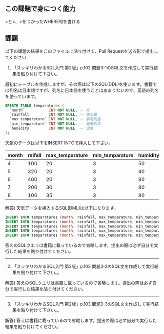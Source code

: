 ## この課題で身につく能力

=と<、>をつかったWHERE句を書ける

## 課題

以下の課題の結果をこのファイルに貼り付けて、Pull Requestを送る形で提出してください

1. 「スッキリわかるSQL入門 第2版」p.102 問題3-1のSQL文を作成して実行結果を貼り付けて下さい。

最初にテーブルを作成しますが、その際は以下のSQL(DDL)を使います。書籍では列名は日本語ですが、列名に日本語を使うことはあまりないので、英語の列名を使っています。

```sql
CREATE TABLE temparatures (
  `month`           INT NOT NULL, -- 月
  `rainfall`        INT NOT NULL, -- 降水量
  `max_temparature` INT NOT NULL, -- 最高気温
  `min_temparature` INT NOT NULL, -- 最低気温
  `humidity`        INT NOT NULL  -- 湿度
); 
```

天気のデータは以下をINSERT INTOで挿入して下さい。

| month  | raifall  | max_temparature | min_temparature | humidity |
|--------|----------|-----------------|-----------------|----------|
|  4     | 100      |  20             | 3               | 50       |
|  5     | 320      |  20             | 3               | 40       |
|  6     | 400      |  20             | 3               | 90       |
|  7     | 200      |  30             | 3               | 80       |
|  8     | 100      |  35             | 3               | 80       |


解答) 
天気データを挿入するSQL(DML)は以下になります。

```sql
INSERT INTO temparatures (month, rainfall, max_temparature, min_temparature, humidity) VALUES (4, 100, 20, 3, 50);
INSERT INTO temparatures (month, rainfall, max_temparature, min_temparature, humidity) VALUES (5, 320, 20, 3, 40);
INSERT INTO temparatures (month, rainfall, max_temparature, min_temparature, humidity) VALUES (6, 400, 20, 3, 90);
INSERT INTO temparatures (month, rainfall, max_temparature, min_temparature, humidity) VALUES (7, 200, 30, 3, 80);
INSERT INTO temparatures (month, rainfall, max_temparature, min_temparature, humidity) VALUES (8, 100, 35, 3, 80);
```

答えのSQLクエリは書籍に載っているので省略します。提出の際は必ず自分で実行した結果を貼り付けてください。

---
2. 「スッキリわかるSQL入門 第2版」p.103 問題3-2のSQL文を作成して実行結果を貼り付けて下さい。。

解答) 答えのSQLクエリは書籍に載っているので省略します。提出の際は必ず自分で実行した結果を貼り付けてください。

---
3. 「スッキリわかるSQL入門 第2版」p.103 問題3-3のSQL文を作成して実行結果を貼り付けて下さい。。

解答) 答えは書籍に載っているので省略します。提出の際は必ず自分で実行した結果を貼り付けてください。
